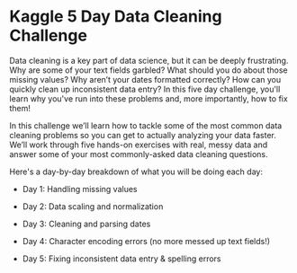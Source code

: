 # Kaggle 5 Day Data Cleaning Challenge
Data cleaning is a key part of data science, but it can be deeply frustrating. Why are some of your text fields garbled? What should you do about those missing values? Why aren’t your dates formatted correctly? How can you quickly clean up inconsistent data entry? In this five day challenge, you'll learn why you've run into these problems and, more importantly, how to fix them!

In this challenge we’ll learn how to tackle some of the most common data cleaning problems so you can get to actually analyzing your data faster. We’ll work through five hands-on exercises with real, messy data and answer some of your most commonly-asked data cleaning questions.

Here's a day-by-day breakdown of what you will be doing each day:

- Day 1: Handling missing values

- Day 2: Data scaling and normalization

- Day 3: Cleaning and parsing dates

- Day 4: Character encoding errors (no more messed up text fields!)

- Day 5: Fixing inconsistent data entry & spelling errors

